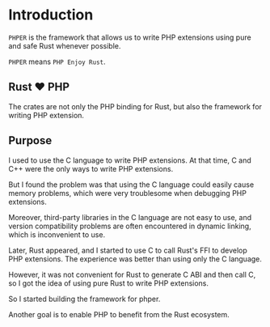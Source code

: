 # Introduction

`PHPER` is the framework that allows us to write PHP extensions using pure and safe Rust whenever possible.

`PHPER` means `PHP Enjoy Rust`.

## Rust ❤️ PHP

The crates are not only the PHP binding for Rust, but also the framework for writing PHP extension.

## Purpose

I used to use the C language to write PHP extensions. At that time, C and C++ were the only ways to write PHP extensions.

But I found the problem was that using the C language could easily cause memory problems, which were very troublesome when debugging PHP extensions.

Moreover, third-party libraries in the C language are not easy to use, and version compatibility problems are often encountered in dynamic linking, which is inconvenient to use.

Later, Rust appeared, and I started to use C to call Rust's FFI to develop PHP extensions. The experience was better than using only the C language.

However, it was not convenient for Rust to generate C ABI and then call C, so I got the idea of using pure Rust to write PHP extensions.

So I started building the framework for phper.

Another goal is to enable PHP to benefit from the Rust ecosystem.
